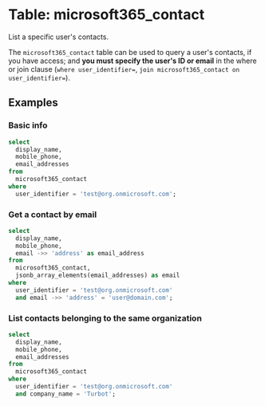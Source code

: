 # Table: microsoft365_contact

List a specific user's contacts.

The `microsoft365_contact` table can be used to query a user's contacts, if you have access; and **you must specify the user's ID or email** in the where or join clause (`where user_identifier=`, `join microsoft365_contact on user_identifier=`).

## Examples

### Basic info

```sql
select
  display_name,
  mobile_phone,
  email_addresses
from
  microsoft365_contact
where
  user_identifier = 'test@org.onmicrosoft.com';
```

### Get a contact by email

```sql
select
  display_name,
  mobile_phone,
  email ->> 'address' as email_address
from
  microsoft365_contact,
  jsonb_array_elements(email_addresses) as email
where
  user_identifier = 'test@org.onmicrosoft.com'
  and email ->> 'address' = 'user@domain.com';
```

### List contacts belonging to the same organization

```sql
select
  display_name,
  mobile_phone,
  email_addresses
from
  microsoft365_contact
where
  user_identifier = 'test@org.onmicrosoft.com'
  and company_name = 'Turbot';
```
